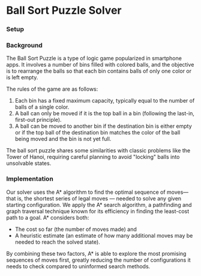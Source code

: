 # Ball Sort Puzzle Solver

### Setup

### Background

The Ball Sort Puzzle is a type of logic game popularized in smartphone apps. It involves a number of bins filled with colored balls, and the objective is to rearrange the balls so that each bin contains balls of only one color or is left empty.

The rules of the game are as follows:

1. Each bin has a fixed maximum capacity, typically equal to the number of balls of a single color.
2. A ball can only be moved if it is the top ball in a bin (following the last-in, first-out principle).
3. A ball can be moved to another bin if the destination bin is either empty or if the top ball of the destination bin matches the color of the ball being moved and the bin is not yet full.

The ball sort puzzle shares some similarities with classic problems like the Tower of Hanoi, requiring careful planning to avoid "locking" balls into unsolvable states.

### Implementation

Our solver uses the A* algorithm to find the optimal sequence of moves— that is, the shortest series of legal moves — needed to solve any given starting configuration. We apply the A* search algorithm, a pathfinding and graph traversal technique known for its efficiency in finding the least-cost path to a goal. A\* considers both:

- The cost so far (the number of moves made) and
- A heuristic estimate (an estimate of how many additional moves may be needed to reach the solved state).

By combining these two factors, A\* is able to explore the most promising sequences of moves first, greatly reducing the number of configurations it needs to check compared to uninformed search methods.
